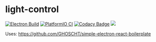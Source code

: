 # light-control

[![Electron Build](https://github.com/GHOSCHT/light-control/actions/workflows/Electron.yml/badge.svg)](https://github.com/GHOSCHT/light-control/actions/workflows/Electron.yml)
[![PlatformIO CI](https://github.com/GHOSCHT/light-control/actions/workflows/PlatformIO.yml/badge.svg)](https://github.com/GHOSCHT/light-control/actions/workflows/PlatformIO.yml)
[![Codacy Badge](https://app.codacy.com/project/badge/Grade/bdb8a994396345efab8271307f1ea155)](https://www.codacy.com/gh/GHOSCHT/light-control/dashboard?utm_source=github.com&amp;utm_medium=referral&amp;utm_content=GHOSCHT/light-control&amp;utm_campaign=Badge_Grade)
<a href="https://www.figma.com/file/fK5tEIw4Zx8AivuVbu79Lw/Light-Control"><img src="https://img.shields.io/badge/Figma-F24E1E?style=flat&logo=figma&logoColor=white" />
</a>

Uses: https://github.com/GHOSCHT/simple-electron-react-boilerplate
